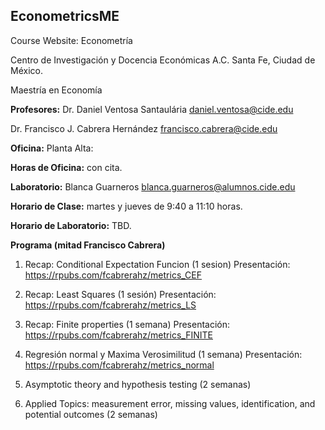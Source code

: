 ## EconometricsME

Course Website: Econometría

Centro de Investigación y Docencia Económicas A.C. 
Santa Fe, Ciudad de México.

Maestría en Economía

**Profesores:** 
Dr. Daniel Ventosa Santaulária
[daniel.ventosa\@cide.edu](mailto:daniel.ventosa@cide.edu)

Dr. Francisco J. Cabrera Hernández
[francisco.cabrera\@cide.edu](mailto:francisco.cabrera@cide.edu)

**Oficina:** Planta Alta:

**Horas de Oficina:** con cita.

**Laboratorio:** Blanca Guarneros
[blanca.guarneros\@alumnos.cide.edu](mailto:blanca.guarneros@alumnos.cide.edu)

**Horario de Clase:** martes y jueves de 9:40 a 11:10 horas.

**Horario de Laboratorio:** TBD.



**Programa (mitad Francisco Cabrera)**

1) Recap: Conditional Expectation Funcion (1 sesion)
Presentación: https://rpubs.com/fcabrerahz/metrics_CEF

2) Recap: Least Squares (1 sesión)
Presentación: https://rpubs.com/fcabrerahz/metrics_LS

3) Recap: Finite properties (1 semana)
Presentación: https://rpubs.com/fcabrerahz/metrics_FINITE

4) Regresión normal y Maxima Verosimilitud (1 semana)
Presentación: https://rpubs.com/fcabrerahz/metrics_normal

6) Asymptotic theory and hypothesis testing (2 semanas)

7) Applied Topics: measurement error, missing values, identification, and potential outcomes (2 semanas)
